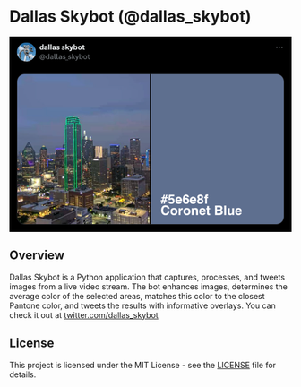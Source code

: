 
# Dallas Skybot (@dallas_skybot)
<div style="display:flex">
    <img src="screenshot.png" alt="color" style="width:100%;">
</div>

## Overview

Dallas Skybot is a Python application that captures, processes, and tweets images from a live video stream. The bot enhances images, determines the average color of the selected areas, matches this color to the closest Pantone color, and tweets the results with informative overlays.
You can check it out at [twitter.com/dallas_skybot](https://twitter.com/dallas_skybot/)

## License

This project is licensed under the MIT License - see the [LICENSE](LICENSE) file for details.

